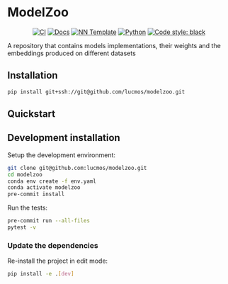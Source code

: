 # ModelZoo

<p align="center">
    <a href="https://github.com/lucmos/modelzoo/actions/workflows/test_suite.yml"><img alt="CI" src=https://img.shields.io/github/workflow/status/lucmos/modelzoo/Test%20Suite/main?label=main%20checks></a>
    <a href="https://lucmos.github.io/modelzoo"><img alt="Docs" src=https://img.shields.io/github/deployments/lucmos/modelzoo/github-pages?label=docs></a>
    <a href="https://github.com/grok-ai/nn-template"><img alt="NN Template" src="https://shields.io/badge/nn--template-0.2.3-emerald?style=flat&labelColor=gray"></a>
    <a href="https://www.python.org/downloads/"><img alt="Python" src="https://img.shields.io/badge/python-3.9-blue.svg"></a>
    <a href="https://black.readthedocs.io/en/stable/"><img alt="Code style: black" src="https://img.shields.io/badge/code%20style-black-000000.svg"></a>
</p>

A repository that contains models implementations, their weights and the embeddings produced on different datasets


## Installation

```bash
pip install git+ssh://git@github.com/lucmos/modelzoo.git
```


## Quickstart

[comment]: <> (> Fill me!)


## Development installation

Setup the development environment:

```bash
git clone git@github.com:lucmos/modelzoo.git
cd modelzoo
conda env create -f env.yaml
conda activate modelzoo
pre-commit install
```

Run the tests:

```bash
pre-commit run --all-files
pytest -v
```


### Update the dependencies

Re-install the project in edit mode:

```bash
pip install -e .[dev]
```
